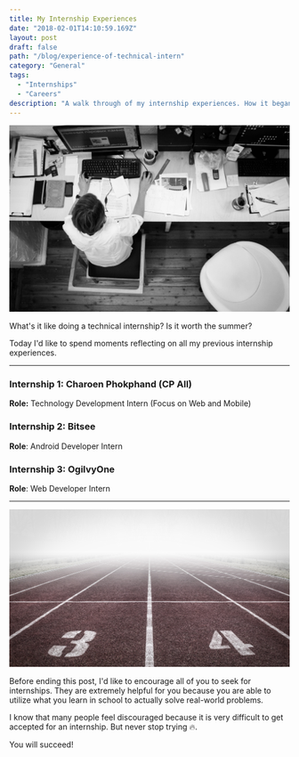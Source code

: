 ```yaml
---
title: My Internship Experiences
date: "2018-02-01T14:10:59.169Z"
layout: post
draft: false
path: "/blog/experience-of-technical-intern"
category: "General"
tags:
  - "Internships"
  - "Careers"
description: "A walk through of my internship experiences. How it began? How was the job? Did I like it?"
---
```


![Job](job.jpeg)

What's it like doing a technical internship? Is it worth the summer?

Today I'd like to spend moments reflecting on all my previous internship experiences.

---

### Internship 1: Charoen Phokphand (CP All)

**Role:** Technology Development Intern (Focus on Web and Mobile)



### Internship 2: Bitsee

**Role**: Android Developer Intern



### Internship 3: OgilvyOne

**Role**: Web Developer Intern



---

![Spring](sprint.jpeg)

Before ending this post, I'd like to encourage all of you to seek for internships. They are extremely helpful for you because you are able to utilize what you learn in school to actually solve real-world problems.

I know that many people feel discouraged because it is very difficult to get accepted for an internship. But never stop trying 🔥. 

You will succeed!